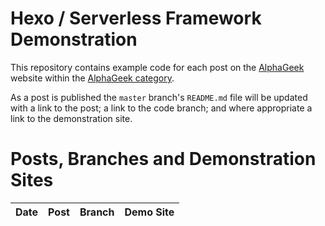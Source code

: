 # Hexo / Serverless Framework Demonstration

This repository contains example code for each post on the [AlphaGeek](https://alphageek.com.au) website within the [AlphaGeek category](https://alphageek.com.au/categories/AlphaGeek/).

As a post is published the `master` branch's `README.md` file will be updated with a link to the post; a link to the code branch; and where appropriate a link to the demonstration site.

# Posts, Branches and Demonstration Sites

| Date | Post | Branch | Demo Site |
| ---- | ---- | ------ | --------- |
